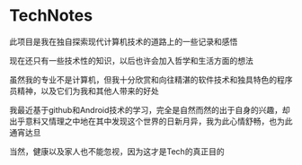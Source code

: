 TechNotes
=========

此项目是我在独自探索现代计算机技术的道路上的一些记录和感悟

现在还只有一些技术性的知识，以后也许会加入哲学和生活方面的想法

虽然我的专业不是计算机，但我十分欣赏和向往精湛的软件技术和独具特色的程序员精神，以及它们为我和其他人带来的好处

我最近基于github和Android技术的学习，完全是自然而然的出于自身的兴趣，却出乎意料又情理之中地在其中发现这个世界的日新月异，我为此心情舒畅，也为此通宵达旦

当然，健康以及家人也不能忽视，因为这才是Tech的真正目的